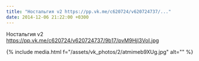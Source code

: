 ```yaml
---
title: "Ностальгия v2 https://pp.vk.me/c620724/v620724737/..."
date: 2014-12-06 21:22:00 +0300
---
```


Ностальгия v2 https://pp.vk.me/c620724/v620724737/9b17/pvM9HjI3VoI.jpg

{% include media.html f="/assets/vk_photos/2/atmimeb9XUg.jpg" alt="" %}
